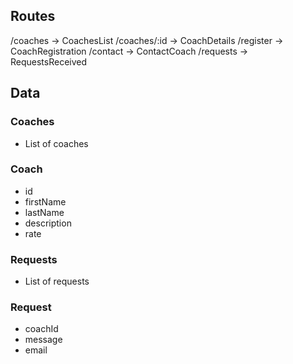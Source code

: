 ## Routes

/coaches -> CoachesList
/coaches/:id -> CoachDetails
/register -> CoachRegistration
/contact -> ContactCoach
/requests -> RequestsReceived

## Data

### Coaches
- List of coaches

### Coach
- id
- firstName
- lastName
- description
- rate

### Requests
- List of requests

### Request
- coachId
- message
- email